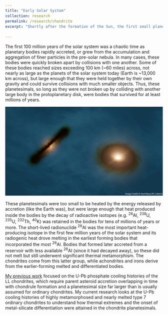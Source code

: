 ```yaml
---
title: "Early Solar System"
collection: research
permalink: /research/chondrite
excerpt: "Shortly after the formation of the Sun, the first small planetary bodies, called planetesimals, formed within the collapsing primordial dust cloud and became the building blocks of the planets and asteroids in our solar system today. In my research I use the U-Pb system in phosphate minerals of ordinary chondrites to understand the thermal histories, physical properties, and timescales of formation of their primitive parent asteroids.<br/><img src='/images/meteoritics/accretion.jpg'>"

---
```

The first 100 million years of the solar system was a chaotic time as planetary bodies rapidly accreted, or grew from the accumulation and aggregation of finer particles in the pre-solar nebula. In many cases, these bodies were quickly broken apart by collisions with one another. Some of these bodies reached sizes exceeding 100 km (~60 miles) across, not nearly as large as the planets of the solar system today (Earth is ~13,000 km across), but large enough that they were held together by their own gravity and could survive collisions with much smaller objects. Thus, these planetesimals, so long as they were not broken up by colliding with another large body in the protoplanetary disk, were bodies that survived for at least millions of years. 

<img src='/images/meteoritics/disk.jpg'>

These planetesimals were too small to be heated by the energy released by accretion (like the Earth was), but were large enough that heat produced inside the bodies by the decay of radioactive isotopes (e.g. <sup>26</sup>Al, <sup>238</sup>U, <sup>235</sup>U, <sup>232</sup>Th, <sup>40</sup>K) was retained in the bodies for tens of millions of years or more. The short-lived radionuclide <sup>26</sup>Al was the most important heat-producing isotope in the first few million years of the solar system and its radiogenic heat drove melting in the earliest forming bodies that incorporated the most <sup>26</sup>Al. Bodies that formed later accreted from a reservoir with less available <sup>26</sup>Al (since it had decayed away), so these did not melt but still underwent significant thermal metamorphism. The chondrites come from this latter group, while achondrites and irons derive from the earlier-forming melted and differentiated bodies. 

[My previous work](https://grahamedwards.github.io/publication/2020-LLchondrite) focused on the U-Pb phosphate cooling histories of the LL chondrites, which require parent asteroid accretion overlapping in time with chondrule formation and a planetesimal size far larger than is usually assumed for ordinary chondrites. My current research looks at the U-Pb cooling histories of highly metamorphosed and nearly melted type 7 ordinary chondrites to understand how thermal extremes and the onset of metal-silicate differentiation were attained in the chondrite planetesimals. 
